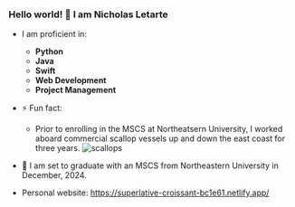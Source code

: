 ### Hello world! 👋 I am Nicholas Letarte

<!--
**nicholasletarte/nicholasletarte** is a ✨ _special_ ✨ repository because its `README.md` (this file) appears on your GitHub profile.

Here are some ideas to get you started:

- 🔭 I’m currently working on ...
- 🌱 I’m currently learning ...
- 👯 I’m looking to collaborate on ...
- 🤔 I’m looking for help with ...
- 💬 Ask me about ...
- 📫 How to reach me: ...
- 😄 Pronouns: ...
- ⚡ Fun fact: ...
-->
- I am proficient in:
  <strong>
  - Python
  - Java
  - Swift
  - Web Development
  - Project Management 
  </strong>
  
- ⚡ Fun fact:
  - Prior to enrolling in the MSCS at Northeatsern University, I worked aboard commercial scallop vessels up and down the east coast for three years.
![scallops](https://github.com/nicholasletarte/nicholasletarte/assets/110304219/40492625-3e72-4ab2-9477-958c962b696b)

- 👯 I am set to graduate with an MSCS from Northeastern University in December, 2024.

- Personal website: https://superlative-croissant-bc1e61.netlify.app/
